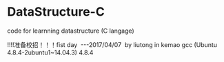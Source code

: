 # DataStructure-C
code for learnning datastructure (C langage)

!!!!准备校招！！！fist day  ---2017/04/07  by liutong in kemao
gcc (Ubuntu 4.8.4-2ubuntu1~14.04.3) 4.8.4
